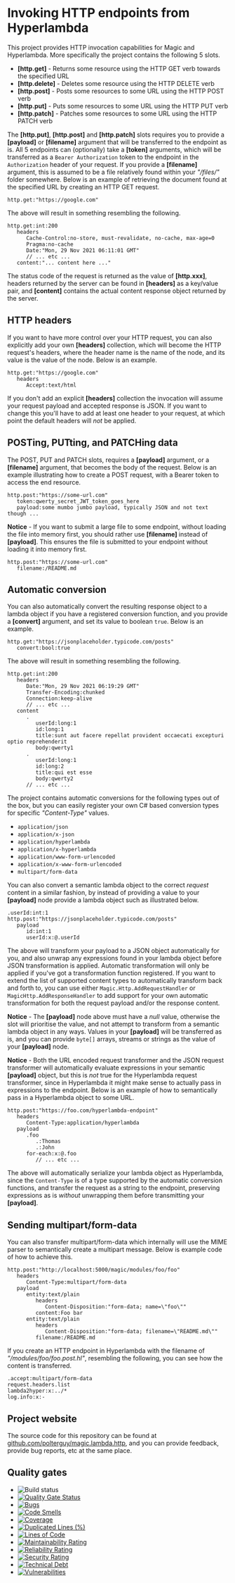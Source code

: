 
# Invoking HTTP endpoints from Hyperlambda

This project provides HTTP invocation capabilities for Magic and Hyperlambda. More specifically the
project contains the following 5 slots.

* __[http.get]__ - Returns some resource using the HTTP GET verb towards the specified URL
* __[http.delete]__ - Deletes some resource using the HTTP DELETE verb
* __[http.post]__ - Posts some resources to some URL using the HTTP POST verb
* __[http.put]__ - Puts some resources to some URL using the HTTP PUT verb
* __[http.patch]__ - Patches some resources to some URL using the HTTP PATCH verb

The __[http.put]__, __[http.post]__ and __[http.patch]__ slots requires you to provide a __[payload]__
or __[filename]__ argument that will be transferred to the endpoint as is. All 5 endpoints can (optionally)
take a __[token]__ arguments, which will be transferred as a `Bearer Authorization` token to the endpoint
in the `Authorization` header of your request. If you provide a __[filename]__ argument, this is assumed
to be a file relatively found within your _"/files/"_ folder somewhere. Below is an example of
retrieving the document found at the specified URL by creating an HTTP GET request.

```
http.get:"https://google.com"
```

The above will result in something resembling the following.

```
http.get:int:200
   headers
      Cache-Control:no-store, must-revalidate, no-cache, max-age=0
      Pragma:no-cache
      Date:"Mon, 29 Nov 2021 06:11:01 GMT"
      // ... etc ...
   content:"... content here ..."
```

The status code of the request is returned as the value of **[http.xxx]**, headers returned by the server
can be found in **[headers]** as a key/value pair, and **[content]** contains the actual content response
object returned by the server.

## HTTP headers

If you want to have more control over your HTTP request, you can also explicitly add your own
**[headers]** collection, which will become the HTTP request's headers, where the header name is the name
of the node, and its value is the value of the node.  Below is an example.

```
http.get:"https://google.com"
   headers
      Accept:text/html
```

If you don't add an explicit **[headers]** collection the invocation will assume your request payload and
accepted response is JSON. If you want to change this you'll have to add at least one header to your request,
at which point the default headers will _not_ be applied.

## POSTing, PUTting, and PATCHing data

The POST, PUT and PATCH slots, requires a **[payload]** argument, or a **[filename]** argument,
that becomes the body of the request. Below is an example illustrating how to create a POST request, with
a Bearer token to access the end resource.

```
http.post:"https://some-url.com"
   token:qwerty_secret_JWT_token_goes_here
   payload:some mumbo jumbo payload, typically JSON and not text though ...
```

**Notice** - If you want to submit a large file to some endpoint, without loading the file into memory
first, you should rather use **[filename]** instead of **[payload]**. This ensures the file is submitted
to your endpoint without loading it into memory first.

```
http.post:"https://some-url.com"
   filename:/README.md
```

## Automatic conversion

You can also automatically convert the resulting response object to a lambda object if you have a registered
conversion function, and you provide a **[convert]** argument, and set its value to boolean `true`. Below is an
example.

```
http.get:"https://jsonplaceholder.typicode.com/posts"
   convert:bool:true
```

The above will result in something resembling the following.

```
http.get:int:200
   headers
      Date:"Mon, 29 Nov 2021 06:19:29 GMT"
      Transfer-Encoding:chunked
      Connection:keep-alive
      // ... etc ...
   content
      .
         userId:long:1
         id:long:1
         title:sunt aut facere repellat provident occaecati excepturi optio reprehenderit
         body:qwerty1
      .
         userId:long:1
         id:long:2
         title:qui est esse
         body:qwerty2
      // ... etc ...
```

The project contains automatic conversions for the following types out of the box, but you can easily register
your own C# based conversion types for specific _"Content-Type"_ values.

* `application/json`
* `application/x-json`
* `application/hyperlambda`
* `application/x-hyperlambda`
* `application/www-form-urlencoded`
* `application/x-www-form-urlencoded`
* `multipart/form-data`

You can also convert a semantic lambda object to the correct _request_ content in a similar fashion, by instead
of providing a value to your **[payload]** node provide a lambda object such as illustrated below.

```
.userId:int:1
http.post:"https://jsonplaceholder.typicode.com/posts"
   payload
      id:int:1
      userId:x:@.userId
```

The above will transform your payload to a JSON object automatically for you, and also unwrap any expressions
found in your lambda object before JSON transformation is applied. Automatic transformation will only be applied
if you've got a transformation function registered. If you want to extend the list of supported
content types to automatically transform back and forth to, you can use either `Magic.Http.AddRequestHandler` or
`MagicHttp.AddResponseHandler` to add support for your own automatic transformation for both the request
payload and/or the response content.

**Notice** - The **[payload]** node above must have a _null_ value, otherwise the slot will prioritise the value,
and not attempt to transform from a semantic lambda object in any ways. Values in your **[payload]** will be
transferred as is, and you can provide `byte[]` arrays, streams or strings as the value of your **[payload]**
node.

**Notice** - Both the URL encoded request transformer and the JSON request transformer will automatically
evaluate expressions in your semantic **[payload]** object, but this is _not_ true for the Hyperlambda request
transformer, since in Hyperlambda it might make sense to actually pass in expressions to the endpoint. Below
is an example of how to semantically pass in a Hyperlambda object to some URL.

```
http.post:"https://foo.com/hyperlambda-endpoint"
   headers
      Content-Type:application/hyperlambda
   payload
      .foo
         .:Thomas
         .:John
      for-each:x:@.foo
         // ... etc ...
```

The above will automatically serialize your lambda object as Hyperlambda, since the `Content-Type` is of
a type supported by the automatic conversion functions, and transfer the request as a string to the endpoint,
preserving expressions as is _without_ unwrapping them before transmitting your **[payload]**.

## Sending multipart/form-data

You can also transfer multipart/form-data which internally will use the MIME parser to semantically create
a multipart message. Below is example code of how to achieve this.

```
http.post:"http://localhost:5000/magic/modules/foo/foo"
   headers
      Content-Type:multipart/form-data
   payload
      entity:text/plain
         headers
            Content-Disposition:"form-data; name=\"foo\""
         content:Foo bar
      entity:text/plain
         headers
            Content-Disposition:"form-data; filename=\"README.md\""
         filename:/README.md
```

If you create an HTTP endpoint in Hyperlambda with the filename of _"/modules/foo/foo.post.hl"_,
resembling the following, you can see how the content is transferred.

```
.accept:multipart/form-data
request.headers.list
lambda2hyper:x:../*
log.info:x:-
```

## Project website

The source code for this repository can be found at [github.com/polterguy/magic.lambda.http](https://github.com/polterguy/magic.lambda.http), and you can provide feedback, provide bug reports, etc at the same place.

## Quality gates

- ![Build status](https://github.com/polterguy/magic.lambda.http/actions/workflows/build.yaml/badge.svg)
- [![Quality Gate Status](https://sonarcloud.io/api/project_badges/measure?project=polterguy_magic.lambda.http&metric=alert_status)](https://sonarcloud.io/dashboard?id=polterguy_magic.lambda.http)
- [![Bugs](https://sonarcloud.io/api/project_badges/measure?project=polterguy_magic.lambda.http&metric=bugs)](https://sonarcloud.io/dashboard?id=polterguy_magic.lambda.http)
- [![Code Smells](https://sonarcloud.io/api/project_badges/measure?project=polterguy_magic.lambda.http&metric=code_smells)](https://sonarcloud.io/dashboard?id=polterguy_magic.lambda.http)
- [![Coverage](https://sonarcloud.io/api/project_badges/measure?project=polterguy_magic.lambda.http&metric=coverage)](https://sonarcloud.io/dashboard?id=polterguy_magic.lambda.http)
- [![Duplicated Lines (%)](https://sonarcloud.io/api/project_badges/measure?project=polterguy_magic.lambda.http&metric=duplicated_lines_density)](https://sonarcloud.io/dashboard?id=polterguy_magic.lambda.http)
- [![Lines of Code](https://sonarcloud.io/api/project_badges/measure?project=polterguy_magic.lambda.http&metric=ncloc)](https://sonarcloud.io/dashboard?id=polterguy_magic.lambda.http)
- [![Maintainability Rating](https://sonarcloud.io/api/project_badges/measure?project=polterguy_magic.lambda.http&metric=sqale_rating)](https://sonarcloud.io/dashboard?id=polterguy_magic.lambda.http)
- [![Reliability Rating](https://sonarcloud.io/api/project_badges/measure?project=polterguy_magic.lambda.http&metric=reliability_rating)](https://sonarcloud.io/dashboard?id=polterguy_magic.lambda.http)
- [![Security Rating](https://sonarcloud.io/api/project_badges/measure?project=polterguy_magic.lambda.http&metric=security_rating)](https://sonarcloud.io/dashboard?id=polterguy_magic.lambda.http)
- [![Technical Debt](https://sonarcloud.io/api/project_badges/measure?project=polterguy_magic.lambda.http&metric=sqale_index)](https://sonarcloud.io/dashboard?id=polterguy_magic.lambda.http)
- [![Vulnerabilities](https://sonarcloud.io/api/project_badges/measure?project=polterguy_magic.lambda.http&metric=vulnerabilities)](https://sonarcloud.io/dashboard?id=polterguy_magic.lambda.http)
